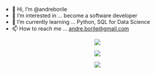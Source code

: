 - 👋 Hi, I’m @andreborile
- 👀 I’m interested in ... become a software developer
- 🌱 I’m currently learning ... Python, SQL for Data Science  
- 📫 How to reach me ... andre.borile@gmail.com

<p align="center">
<img src="http://img.shields.io/static/v1?label=STATUS&message=EM%20DESENVOLVIMENTO&color=GREEN&style=for-the-badge"/>
</p>
  
<!---
andreborile/andreborile is a ✨ special ✨ repository because its `README.md` (this file) appears on your GitHub profile.
You can click the Preview link to take a look at your changes.
--->

<div align="center">
  <img src=![TOP Linguagens](https://github-readme-stats.vercel.app/api/top-langs/?username=andreborile&layout=compact&theme=dracula)/>
</div>

<p align="center">
  <a href="https://skillicons.dev">
    <img src="https://skillicons.dev/icons?i=java,py,html,css,js,ps" />
  </a>
</p>
